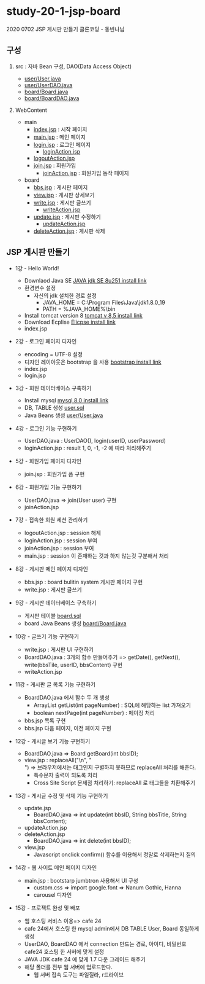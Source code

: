 # study-20-1-jsp-board
2020 0702 JSP 게시판 만들기 클론코딩 - 동빈나님 

## 구성
1. src : 자바 Bean 구성, DAO(Data Access Object) 
   * [user/User.java](https://github.com/jaedeokhan/study-20-1-jsp-board/blob/master/Day0702THU_BBS/src/user/User.java)
   * [user/UserDAO.java](https://github.com/jaedeokhan/study-20-1-jsp-board/blob/master/Day0702THU_BBS/src/user/UserDAO.java)
   * [board/Board.java](https://github.com/jaedeokhan/study-20-1-jsp-board/blob/master/Day0702THU_BBS/src/board/Board.java)
   * [board/BoardDAO.java](https://github.com/jaedeokhan/study-20-1-jsp-board/blob/master/Day0702THU_BBS/src/board/BoardDAO.java)

2. WebContent
   * main
      * [index.jsp](https://github.com/jaedeokhan/study-20-1-jsp-board/blob/master/Day0702THU_BBS/WebContent/index.jsp) : 시작 페이지
      * [main.jsp](https://github.com/jaedeokhan/study-20-1-jsp-board/blob/master/Day0702THU_BBS/WebContent/main.jsp)  : 메인 페이지
      * [login.jsp](https://github.com/jaedeokhan/study-20-1-jsp-board/blob/master/Day0702THU_BBS/WebContent/login.jsp) : 로그인 페이지
         * [loginAction.jsp](https://github.com/jaedeokhan/study-20-1-jsp-board/blob/master/Day0702THU_BBS/WebContent/loginAction.jsp) 
	 * [logoutAction.jsp](https://github.com/jaedeokhan/study-20-1-jsp-board/blob/master/Day0702THU_BBS/WebContent/logoutAction.jsp)
      * [join.jsp](https://github.com/jaedeokhan/study-20-1-jsp-board/blob/master/Day0702THU_BBS/WebContent/join.jsp)  : 회원가입
         * [joinAction.jsp](https://github.com/jaedeokhan/study-20-1-jsp-board/blob/master/Day0702THU_BBS/WebContent/joinAction.jsp) : 회원가입 동작 페이지
   * board
      * [bbs.jsp](https://github.com/jaedeokhan/study-20-1-jsp-board/blob/master/Day0702THU_BBS/WebContent/bbs.jsp)   : 게시판 페이지
      * [view.jsp](https://github.com/jaedeokhan/study-20-1-jsp-board/blob/master/Day0702THU_BBS/WebContent/view.jsp)  : 게시판 상세보기 
      * [write.jsp](https://github.com/jaedeokhan/study-20-1-jsp-board/blob/master/Day0702THU_BBS/WebContent/write.jsp) : 게시판 글쓰기
         * [writeAction.jsp](https://github.com/jaedeokhan/study-20-1-jsp-board/blob/master/Day0702THU_BBS/WebContent/writeAction.jsp)
      * [update.jsp](https://github.com/jaedeokhan/study-20-1-jsp-board/blob/master/Day0702THU_BBS/WebContent/update.jsp) : 게시판 수정하기
         * [updateAction.jsp](https://github.com/jaedeokhan/study-20-1-jsp-board/blob/master/Day0702THU_BBS/WebContent/updateAction.jsp)
      * [deleteAction.jsp](https://github.com/jaedeokhan/study-20-1-jsp-board/blob/master/Day0702THU_BBS/WebContent/deleteAction.jsp) : 게시판 삭제

## JSP 게시판 만들기
* 1강 - Hello World! 
   * Downlaod Java SE [JAVA jdk SE 8u251 install link](https://www.oracle.com/java/technologies/javase/javase-jdk8-downloads.html)
   * 환경변수 설정
      * 자신의 jdk 설치한 경로 설정
         * JAVA_HOME = C:\Program Files\Java\jdk1.8.0_19
         * PATH = %JAVA_HOME%\bin  
   * Install tomcat version 8 [tomcat v 8,5 install link](https://tomcat.apache.org/download-80.cgi)
   * Download Ecplise [Elicpse install link](https://www.eclipse.org/downloads/)
   * index.jsp

* 2강 - 로그인 페이지 디자인
   *  encoding = UTF-8 설정
   *  디자인 레이아웃은 bootstrap 을 사용 [bootstrap install link](http://getbootstrap.com/docs/3.3/)
   * index.jsp
   * login.jsp 
  
* 3강 - 회원 데이터베이스 구축하기
   * Install mysql [mysql 8.0 install link](https://dev.mysql.com/downloads/installer/) 
   * DB, TABLE 생성 [user.sql](https://github.com/jaedeokhan/study-20-1-jsp-board/blob/master/user.sql)
   * Java Beans 생성 [user/User.java](https://github.com/jaedeokhan/study-20-1-jsp-board/blob/master/Day0702THU_BBS/src/user/User.java)
 
* 4강 - 로그인 기능 구현하기
   * UserDAO.java : UserDAO(), login(userID, userPassword)
   * loginAction.jsp : result 1, 0, -1, -2 에 따라 처리해주기

* 5강 - 회원가입 페이지 디자인
   * join.jsp : 회원가입 폼 구현

* 6강 - 회원가입 기능 구현하기
   * UserDAO.java => join(User user) 구현
   * joinAction.jsp  

* 7강 - 접속한 회원 세션 관리하기
   * logoutAction.jsp : session 해제
   * loginAction.jsp : session 부여
   * joinAction.jsp  : session 부여
   * main.jsp : session 이 존재하는 것과 하지 않는것 구분해서 처리

* 8강 - 게시판 메인 페이지 디자인
   * bbs.jsp : board bulitin system 게시판 페이지 구현
   * write.jsp : 게시판 글쓰기

* 9강 - 게시판 데이터베이스 구축하기
   * 게시판 테이블 [board.sql](https://github.com/jaedeokhan/study-20-1-jsp-board/blob/master/board.sql)
   * board Java Beans 생성 [board/Board.java](https://github.com/jaedeokhan/study-20-1-jsp-board/blob/master/Day0702THU_BBS/src/board/Board.java)

* 10강 - 글쓰기 기능 구현하기
   * write.jsp : 게시판 UI 구현하기
   * BoardDAO.java : 3개의 함수 만들어주기 =>  getDate(), getNext(), write(bbsTile, userID, bbsContent) 구현
   * writeAction.jsp

* 11강 - 게시판 글 목록 기능 구현하기
   * BoardDAO.java 에서 함수 두 개 생성
      * ArrayList<Board> getList(int pageNumber) : SQL에 해당하는 list 가져오기
      * boolean nextPage(int pageNumber) : 페이징 처리
   * bbs.jsp 목록 구현 
   * bbs.jsp 다음 페이지, 이전 페이지 구현

* 12강 - 게시글 보기 기능 구현하기
   * BoardDAO.java => Board getBoard(int bbsID);
   * view.jsp : replaceAll("\n", "<br>") => 브라우저에서는 태그인지 구별하지 못하므로 replaceAll 처리를 해준다.
      * 특수문자 출력이 되도록 처리
      * Cross Site Script 문제점 처리하기: replaceAll 로 태그들을 치환해주기

* 13강 - 게시글 수정 및 삭제 기능 구현하기
   * update.jsp  
      * BoardDAO.java => int update(int bbsID, String bbsTitle, String bbsContent);
   * updateAction.jsp 
   * deleteAction.jsp 
      * BoardDAO.java => int delete(int bbsID);
   * view.jsp 
      * Javascript onclick confirm() 함수를 이용해서 정말로 삭제하는지 질의

* 14강 - 웹 사이트 메인 페이지 디자인
   * main.jsp : bootstarp jumbtron 사용해서 UI 구성  
      * custom.css => import google.font => Nanum Gothic, Hanna
      * carousel 디자인

* 15강 - 프로젝트 완성 및 배포
   * 웹 호스팅 서비스 이용=> cafe 24
   * cafe 24에서 호스팅 한 mysql admin에서 DB TABLE User, Board 동일하게 생성 
   * UserDAO, BoardDAO 에서 connection 만드는 경로, 아이디, 비밀번호 cafe24 호스팅 한 서버에 맞게 설정
   * JAVA JDK cafe 24 에 맞게 1.7 다운 그레이드 해주기
   * 해당 폴더를 전부 웹 서버에 업로드한다. 
      * 웹 서버 접속 도구는 파일질라, r드라이브 
